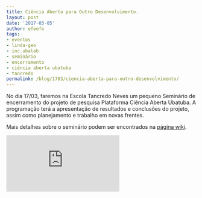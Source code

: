 ```yaml
---
title: Ciência Aberta para Outro Desenvolvimento.
layout: post
date: '2017-03-05'
author: efeefe
tags:
- eventos
- linda-geo
- inc.ubalab
- seminário
- encerramento
- ciência aberta ubatuba
- tancredo
permalink: /blog/1703/ciencia-aberta-para-outro-desenvolvimento/
---
```



No dia 17/03, faremos na Escola Tancredo Neves um pequeno Seminário de encerramento do projeto de pesquisa Plataforma Ciência Aberta Ubatuba. A programação terá a apresentação de resultados e conclusões do projeto, assim como planejamento e trabalho em novas frentes.

Mais detalhes sobre o seminário podem ser encontrados na [página wiki](http://wiki.ubatuba.cc/doku.php?id=cienciaaberta:seminario "http://wiki.ubatuba.cc/doku.php?id=cienciaaberta:seminario").

![](http://wiki.ubatuba.cc/lib/exe/fetch.php?media=cienciaaberta:flyer-web.png)